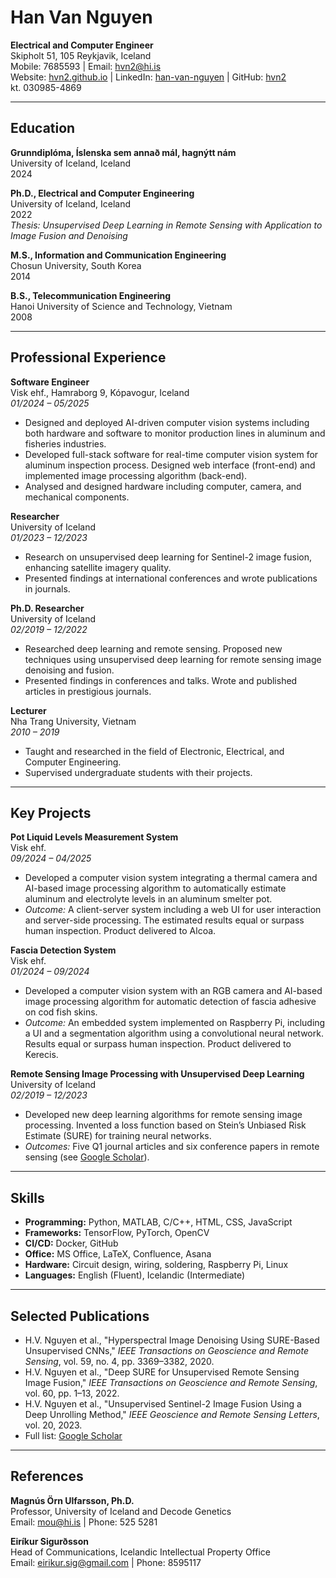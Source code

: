 # Han Van Nguyen  
**Electrical and Computer Engineer**  
Skipholt 51, 105 Reykjavik, Iceland  
Mobile: 7685593 | Email: [hvn2@hi.is](mailto:hvn2@hi.is)  
Website: [hvn2.github.io](https://hvn2.github.io) | LinkedIn: [han-van-nguyen](https://www.linkedin.com/in/han-van-nguyen-b5b97374/) | GitHub: [hvn2](https://github.com/hvn2)  
kt. 030985-4869  

---

## Education  
**Grunndiplóma, Íslenska sem annað mál, hagnýtt nám**  
University of Iceland, Iceland  
2024  

**Ph.D., Electrical and Computer Engineering**  
University of Iceland, Iceland  
2022  
*Thesis: Unsupervised Deep Learning in Remote Sensing with Application to Image Fusion and Denoising*  

**M.S., Information and Communication Engineering**  
Chosun University, South Korea  
2014  

**B.S., Telecommunication Engineering**  
Hanoi University of Science and Technology, Vietnam  
2008  

---

## Professional Experience  
**Software Engineer**  
Visk ehf., Hamraborg 9, Kópavogur, Iceland  
*01/2024 – 05/2025*  
- Designed and deployed AI-driven computer vision systems including both hardware and software to monitor production lines in aluminum and fisheries industries.  
- Developed full-stack software for real-time computer vision system for aluminum inspection process. Designed web interface (front-end) and implemented image processing algorithm (back-end).  
- Analysed and designed hardware including computer, camera, and mechanical components.  

**Researcher**  
University of Iceland  
*01/2023 – 12/2023*  
- Research on unsupervised deep learning for Sentinel-2 image fusion, enhancing satellite imagery quality.  
- Presented findings at international conferences and wrote publications in journals.  

**Ph.D. Researcher**  
University of Iceland  
*02/2019 – 12/2022*  
- Researched deep learning and remote sensing. Proposed new techniques using unsupervised deep learning for remote sensing image denoising and fusion.  
- Presented findings in conferences and talks. Wrote and published articles in prestigious journals.  

**Lecturer**  
Nha Trang University, Vietnam  
*2010 – 2019*  
- Taught and researched in the field of Electronic, Electrical, and Computer Engineering.  
- Supervised undergraduate students with their projects.  

---

## Key Projects  
**Pot Liquid Levels Measurement System**  
Visk ehf.  
*09/2024 – 04/2025*  
- Developed a computer vision system integrating a thermal camera and AI-based image processing algorithm to automatically estimate aluminum and electrolyte levels in an aluminum smelter pot.  
- *Outcome:* A client-server system including a web UI for user interaction and server-side processing. The estimated results equal or surpass human inspection. Product delivered to Alcoa.  

**Fascia Detection System**  
Visk ehf.  
*01/2024 – 09/2024*  
- Developed a computer vision system with an RGB camera and AI-based image processing algorithm for automatic detection of fascia adhesive on cod fish skins.  
- *Outcome:* An embedded system implemented on Raspberry Pi, including a UI and a segmentation algorithm using a convolutional neural network. Results equal or surpass human inspection. Product delivered to Kerecis.  

**Remote Sensing Image Processing with Unsupervised Deep Learning**  
University of Iceland  
*02/2019 – 12/2023*  
- Developed new deep learning algorithms for remote sensing image processing. Invented a loss function based on Stein’s Unbiased Risk Estimate (SURE) for training neural networks.  
- *Outcomes:* Five Q1 journal articles and six conference papers in remote sensing (see [Google Scholar](https://scholar.google.com/citations?user=IayYyNIAAAAJ&hl=vi)).  

---

## Skills  
- **Programming:** Python, MATLAB, C/C++, HTML, CSS, JavaScript  
- **Frameworks:** TensorFlow, PyTorch, OpenCV  
- **CI/CD:** Docker, GitHub  
- **Office:** MS Office, LaTeX, Confluence, Asana  
- **Hardware:** Circuit design, wiring, soldering, Raspberry Pi, Linux  
- **Languages:** English (Fluent), Icelandic (Intermediate)  

---

## Selected Publications  
- H.V. Nguyen et al., "Hyperspectral Image Denoising Using SURE-Based Unsupervised CNNs," *IEEE Transactions on Geoscience and Remote Sensing*, vol. 59, no. 4, pp. 3369–3382, 2020.  
- H.V. Nguyen et al., "Deep SURE for Unsupervised Remote Sensing Image Fusion," *IEEE Transactions on Geoscience and Remote Sensing*, vol. 60, pp. 1–13, 2022.  
- H.V. Nguyen et al., "Unsupervised Sentinel-2 Image Fusion Using a Deep Unrolling Method," *IEEE Geoscience and Remote Sensing Letters*, vol. 20, 2023.  
- Full list: [Google Scholar](https://scholar.google.com/citations?user=IayYyNIAAAAJ&hl=vi)  

---

## References  
**Magnús Örn Ulfarsson, Ph.D.**  
Professor, University of Iceland and Decode Genetics  
Email: [mou@hi.is](mailto:mou@hi.is) | Phone: 525 5281  

**Eiríkur Sigurðsson**  
Head of Communications, Icelandic Intellectual Property Office  
Email: [eirikur.sig@gmail.com](mailto:eirikur.sig@gmail.com) | Phone: 8595117  